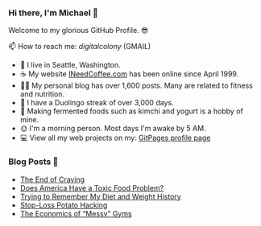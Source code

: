 ### Hi there, I'm Michael 👋

Welcome to my glorious GitHub Profile. 😎

📫 How to reach me: _digitalcolony_ (GMAIL)

- 🌳 I live in Seattle, Washington.
- ☕ My website [INeedCoffee.com](https://ineedcoffee.com) has been online since April 1999.
- 💪🏼 My personal blog has over 1,600 posts. Many are related to fitness and nutrition.
- 🍎 I have a Duolingo streak of over 3,000 days.
- 🥕 Making fermented foods such as kimchi and yogurt is a hobby of mine.
- 🌞 I'm a morning person. Most days I'm awake by 5 AM.
- 💻 View all my web projects on my: [GitPages profile page](https://digitalcolony.github.io/)

### Blog Posts 📝

<!-- BLOG-POST-LIST:START -->
- [The End of Craving](https://criticalmas.org/2024/10/the-end-of-craving/)
- [Does America Have a Toxic Food Problem?](https://criticalmas.org/2024/10/does-america-have-a-toxic-food-problem/)
- [Trying to Remember My Diet and Weight History](https://criticalmas.org/2024/09/trying-to-remember-my-diet-and-weight-history/)
- [Stop-Loss Potato Hacking](https://criticalmas.org/2024/09/stop-loss-potato-hacking/)
- [The Economics of “Messy” Gyms](https://criticalmas.org/2024/08/the-economics-of-messy-gyms/)
<!-- BLOG-POST-LIST:END -->
